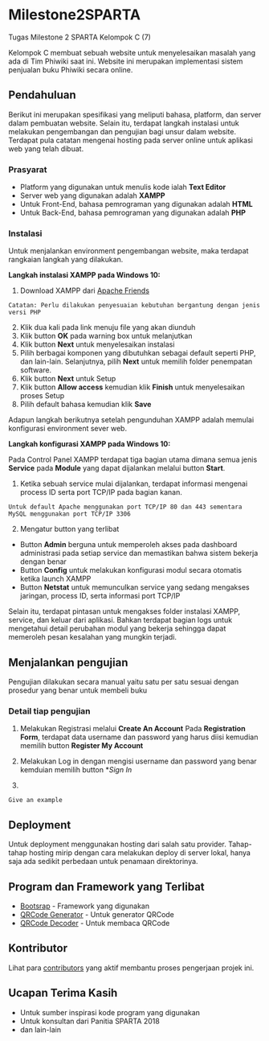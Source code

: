 # Milestone2SPARTA
Tugas Milestone 2 SPARTA Kelompok C (7)

Kelompok C membuat sebuah website untuk menyelesaikan masalah yang ada di Tim Phiwiki saat ini. Website ini merupakan implementasi sistem penjualan buku Phiwiki secara online.

## Pendahuluan
Berikut ini merupakan spesifikasi yang meliputi bahasa, platform, dan server dalam pembuatan website. Selain itu, terdapat langkah instalasi untuk melakukan pengembangan dan pengujian bagi unsur dalam website. Terdapat pula catatan mengenai hosting pada server online untuk aplikasi web yang telah dibuat. 

### Prasyarat

* Platform yang digunakan untuk menulis kode ialah **Text Editor**
* Server web yang digunakan adalah **XAMPP**
* Untuk Front-End, bahasa pemrograman yang digunakan adalah **HTML**
* Untuk Back-End, bahasa pemrograman yang digunakan adalah **PHP**

### Instalasi
Untuk menjalankan environment pengembangan website, maka terdapat rangkaian langkah yang dilakukan. 

**Langkah instalasi XAMPP pada Windows 10:**

1. Download XAMPP dari [Apache Friends](https://www.apachefriends.org/index.html) 

```
Catatan: Perlu dilakukan penyesuaian kebutuhan bergantung dengan jenis versi PHP
```
2. Klik dua kali pada link menuju file yang akan diunduh
3. Klik button **OK** pada warning box untuk melanjutkan
4. Klik button **Next** untuk menyelesaikan instalasi
5. Pilih berbagai komponen yang dibutuhkan sebagai default seperti PHP, dan lain-lain. Selanjutnya, pilih **Next** untuk memilih folder penempatan software.
6. Klik button **Next** untuk Setup
7. Klik button **Allow access** kemudian klik **Finish** untuk menyelesaikan proses Setup
8. Pilih default bahasa kemudian klik **Save**

Adapun langkah berikutnya setelah pengunduhan XAMPP adalah memulai konfigurasi environment sever web.


**Langkah konfigurasi XAMPP pada Windows 10:**

Pada Control Panel XAMPP terdapat tiga bagian utama dimana semua jenis **Service** pada **Module** yang dapat dijalankan melalui button **Start**. 
1. Ketika sebuah service mulai dijalankan, terdapat informasi mengenai process ID serta port TCP/IP pada bagian kanan.
```
Untuk default Apache menggunakan port TCP/IP 80 dan 443 sementara MySQL menggunakan port TCP/IP 3306
```
2. Mengatur button yang terlibat
* Button **Admin** berguna untuk memperoleh akses pada dashboard administrasi pada setiap service dan memastikan bahwa sistem bekerja dengan benar
* Button **Config** untuk melakukan konfigurasi modul secara otomatis ketika launch XAMPP
* Button **Netstat** untuk memunculkan service yang sedang mengakses jaringan, process ID, serta informasi port TCP/IP

Selain itu, terdapat pintasan untuk mengakses folder instalasi XAMPP, service, dan keluar dari aplikasi. Bahkan terdapat bagian logs untuk mengetahui detail perubahan modul yang bekerja sehingga dapat memeroleh pesan kesalahan yang mungkin terjadi.

## Menjalankan pengujian

Pengujian dilakukan secara manual yaitu satu per satu sesuai dengan prosedur yang benar untuk membeli buku

### Detail tiap pengujian

1. Melakukan Registrasi melalui **Create An Account**
Pada **Registration Form**, terdapat data username dan password yang harus diisi kemudian memilih button **Register My Account**

2. Melakukan Log in dengan mengisi username dan password yang benar kemduian memilih button **Sign In*
3. 

```
Give an example
```

## Deployment

Untuk deployment menggunakan hosting dari salah satu provider. Tahap-tahap hosting mirip dengan cara melakukan deploy di server lokal, hanya saja ada sedikit perbedaan untuk penamaan direktorinya.

## Program dan Framework yang Terlibat

* [Bootsrap](https://getbootstrap.com/) - Framework yang digunakan
* [QRCode Generator](https://github.com/chillerlan/php-qrcode) - Untuk generator QRCode
* [QRCode Decoder](https://github.com/cirocosta/qcode-decoder/) - Untuk membaca QRCode

## Kontributor

Lihat para [contributors](https://github.com/your/project/contributors) yang aktif membantu proses pengerjaan projek ini.

## Ucapan Terima Kasih

* Untuk sumber inspirasi kode program yang digunakan 
* Untuk konsultan dari Panitia SPARTA 2018
* dan lain-lain
